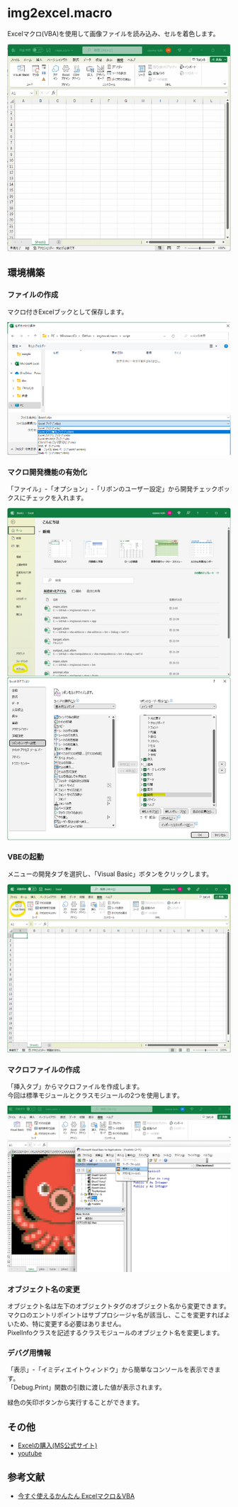 # img2excel.macro

Excelマクロ(VBA)を使用して画像ファイルを読み込み、セルを着色します。  

![成果物](./docs/img/tako-tuna.gif)  

## 環境構築

### ファイルの作成

マクロ付きExcelブックとして保存します。  

![ファイルの作成](./docs/img/save-as-xlsm.png)  

### マクロ開発機能の有効化

「ファイル」-「オプション」-「リボンのユーザー設定」から開発チェックボックスにチェックを入れます。  

![マクロ開発機能の有効化](./docs/img/option.png)  
![マクロ開発機能の有効化](./docs/img/development.png)  

### VBEの起動

メニューの開発タブを選択し、「Visual Basic」ボタンをクリックします。  

![VBEの起動](./docs/img/VBE.png)  

### マクロファイルの作成

「挿入タブ」からマクロファイルを作成します。  
今回は標準モジュールとクラスモジュールの2つを使用します。  

![VBEの起動](./docs/img/vbe-overall.png)  

### オブジェクト名の変更

オブジェクト名は左下のオブジェクトタグのオブジェクト名から変更できます。  
マクロのエントリポイントはサブプロシージャ名が該当し、ここを変更すればよいため、特に変更する必要はありません。  
PixelInfoクラスを記述するクラスモジュールのオブジェクト名を変更します。  

### デバグ用情報

「表示」-「イミディエイトウィンドウ」から簡単なコンソールを表示できます。  
「Debug.Print」関数の引数に渡した値が表示されます。  

緑色の矢印ボタンから実行することができます。  

## その他

- [Excelの購入(MS公式サイト)](https://www.microsoft.com/ja-jp/microsoft-365)  
- [youtube](https://www.youtube.com/watch?v=7pCFmrjIB6E)

## 参考文献

- [今すぐ使えるかんたん Excelマクロ＆VBA](https://gihyo.jp/book/2019/978-4-297-10241-8)  

